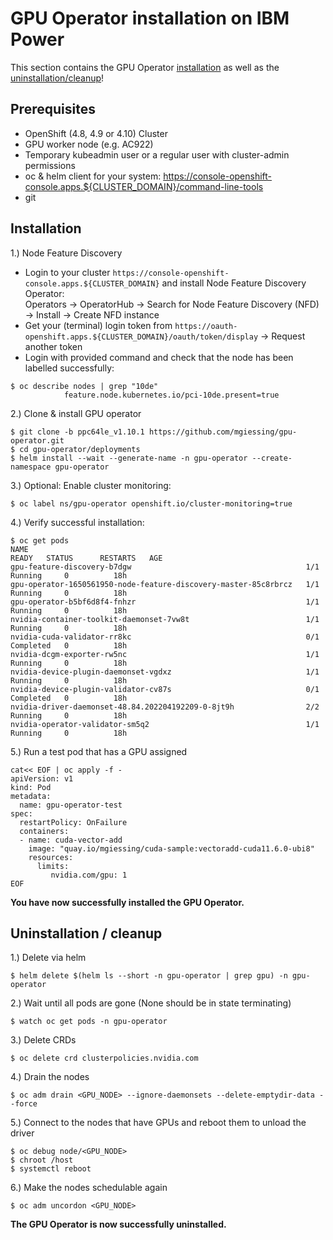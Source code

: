 # GPU Operator installation on IBM Power

This section contains the GPU Operator [installation](#installation) as well as the [uninstallation/cleanup](#uninstallation--cleanup)!

## Prerequisites

- OpenShift (4.8, 4.9 or 4.10) Cluster
- GPU worker node (e.g. AC922)
- Temporary kubeadmin user or a regular user with cluster-admin permissions
- oc & helm client for your system: https://console-openshift-console.apps.${CLUSTER_DOMAIN}/command-line-tools
- git

## Installation

1.) Node Feature Discovery
- Login to your cluster `https://console-openshift-console.apps.${CLUSTER_DOMAIN}` and install Node Feature Discovery Operator:<br>
Operators -> OperatorHub -> Search for Node Feature Discovery (NFD) -> Install -> Create NFD instance 
- Get your (terminal) login token from `https://oauth-openshift.apps.${CLUSTER_DOMAIN}/oauth/token/display` -> Request another token
- Login with provided command and check that the node has been labelled successfully:

```
$ oc describe nodes | grep "10de"
            feature.node.kubernetes.io/pci-10de.present=true
```

2.) Clone & install GPU operator

```
$ git clone -b ppc64le_v1.10.1 https://github.com/mgiessing/gpu-operator.git
$ cd gpu-operator/deployments
$ helm install --wait --generate-name -n gpu-operator --create-namespace gpu-operator
```

3.) Optional: Enable cluster monitoring:

```
$ oc label ns/gpu-operator openshift.io/cluster-monitoring=true
```

4.) Verify successful installation:

```
$ oc get pods
NAME                                                              READY   STATUS      RESTARTS   AGE
gpu-feature-discovery-b7dgw                                       1/1     Running     0          18h
gpu-operator-1650561950-node-feature-discovery-master-85c8rbrcz   1/1     Running     0          18h
gpu-operator-b5bf6d8f4-fnhzr                                      1/1     Running     0          18h
nvidia-container-toolkit-daemonset-7vw8t                          1/1     Running     0          18h
nvidia-cuda-validator-rr8kc                                       0/1     Completed   0          18h
nvidia-dcgm-exporter-rw5nc                                        1/1     Running     0          18h
nvidia-device-plugin-daemonset-vgdxz                              1/1     Running     0          18h
nvidia-device-plugin-validator-cv87s                              0/1     Completed   0          18h
nvidia-driver-daemonset-48.84.202204192209-0-8jt9h                2/2     Running     0          18h
nvidia-operator-validator-sm5q2                                   1/1     Running     0          18h
```

5.) Run a test pod that has a GPU assigned

```
cat<< EOF | oc apply -f -
apiVersion: v1
kind: Pod
metadata:
  name: gpu-operator-test
spec:
  restartPolicy: OnFailure
  containers:
  - name: cuda-vector-add
    image: "quay.io/mgiessing/cuda-sample:vectoradd-cuda11.6.0-ubi8"
    resources:
      limits:
         nvidia.com/gpu: 1
EOF
```

**You have now successfully installed the GPU Operator.**

## Uninstallation / cleanup

1.) Delete via helm

```
$ helm delete $(helm ls --short -n gpu-operator | grep gpu) -n gpu-operator
```

2.) Wait until all pods are gone (None should be in state terminating)

```
$ watch oc get pods -n gpu-operator
```

3.) Delete CRDs

```
$ oc delete crd clusterpolicies.nvidia.com
```

4.) Drain the nodes

```
$ oc adm drain <GPU_NODE> --ignore-daemonsets --delete-emptydir-data --force
```

5.) Connect to the nodes that have GPUs and reboot them to unload the driver

```
$ oc debug node/<GPU_NODE>
$ chroot /host
$ systemctl reboot
```

6.) Make the nodes schedulable again

```
$ oc adm uncordon <GPU_NODE>
```

**The GPU Operator is now successfully uninstalled.**
